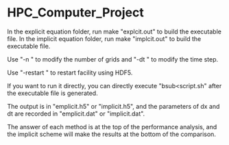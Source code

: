 # HPC_Computer_Project

In the explicit equation folder, run make "explcit.out" to build the executable file.
In the implicit equation folder, run make "implcit.out" to build the executable file.

Use "-n " to modify the number of grids and "-dt " to modify the time step.

Use "-restart " to restart facility using HDF5.

If you want to run it directly, you can directly execute "bsub<script.sh" after the executable file is generated.

The output is in "emplicit.h5" or "implicit.h5", and the parameters of dx and dt are recorded in "emplicit.dat" or "implicit.dat".

The answer of each method is at the top of the performance analysis, and the implicit scheme will make the results at the bottom of the comparison.